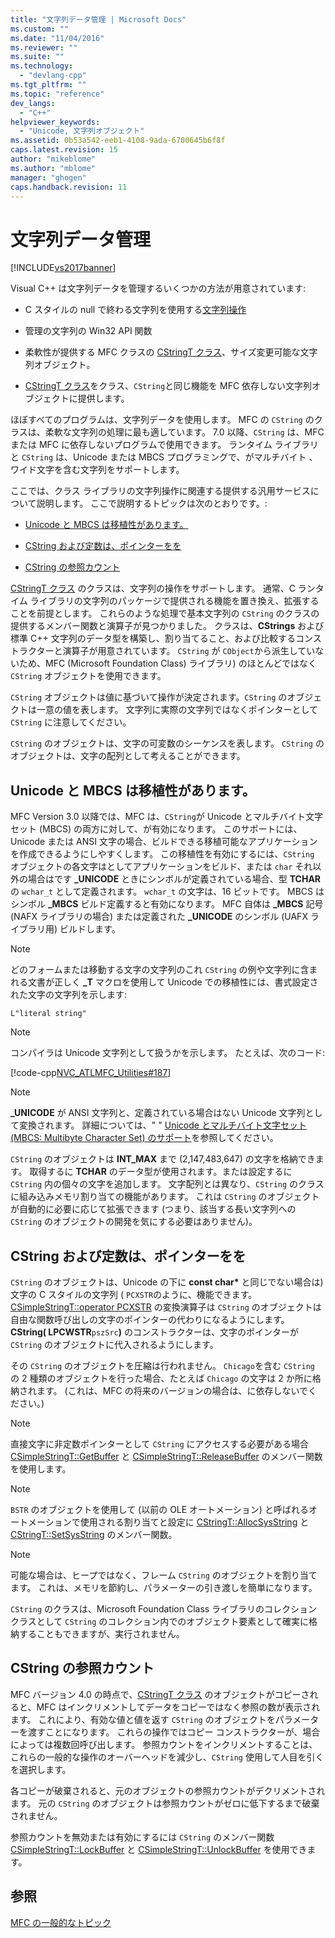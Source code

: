 ```yaml
---
title: "文字列データ管理 | Microsoft Docs"
ms.custom: ""
ms.date: "11/04/2016"
ms.reviewer: ""
ms.suite: ""
ms.technology: 
  - "devlang-cpp"
ms.tgt_pltfrm: ""
ms.topic: "reference"
dev_langs: 
  - "C++"
helpviewer_keywords: 
  - "Unicode, 文字列オブジェクト"
ms.assetid: 0b53a542-eeb1-4108-9ada-6700645b6f8f
caps.latest.revision: 15
author: "mikeblome"
ms.author: "mblome"
manager: "ghogen"
caps.handback.revision: 11
---
```

# 文字列データ管理
[!INCLUDE[vs2017banner](../assembler/inline/includes/vs2017banner.md)]

Visual C\+\+ は文字列データを管理するいくつかの方法が用意されています:  
  
-   C スタイルの null で終わる文字列を使用する[文字列操作](../c-runtime-library/string-manipulation-crt.md)  
  
-   管理の文字列の Win32 API 関数  
  
-   柔軟性が提供する MFC クラスの [CStringT クラス](../atl-mfc-shared/reference/cstringt-class.md)、サイズ変更可能な文字列オブジェクト。  
  
-   [CStringT クラス](../atl-mfc-shared/reference/cstringt-class.md)をクラス、`CString`と同じ機能を MFC 依存しない文字列オブジェクトに提供します。  
  
 ほぼすべてのプログラムは、文字列データを使用します。  MFC の `CString` のクラスは、柔軟な文字列の処理に最も適しています。  7.0 以降、`CString` は、MFC または MFC に依存しないプログラムで使用できます。  ランタイム ライブラリと `CString` は、Unicode または MBCS プログラミングで、がマルチバイト 、ワイド文字を含む文字列をサポートします。  
  
 ここでは、クラス ライブラリの文字列操作に関連する提供する汎用サービスについて説明します。  ここで説明するトピックは次のとおりです。:  
  
-   [Unicode と MBCS は移植性があります。](#_core_unicode_and_mbcs_provide_portability)  
  
-   [CString および定数は、ポインターをを](#_core_cstrings_and_const_char_pointers)  
  
-   [CString の参照カウント](#_core_cstring_reference_counting)  
  
 [CStringT クラス](../atl-mfc-shared/reference/cstringt-class.md) のクラスは、文字列の操作をサポートします。  通常、C ランタイム ライブラリの文字列のパッケージで提供される機能を置き換え、拡張することを前提とします。  これらのような処理で基本文字列の `CString` のクラスの提供するメンバー関数と演算子が見つかりました。  クラスは、**CStrings** および標準 C\+\+ 文字列のデータ型を構築し、割り当てること、および比較するコンストラクターと演算子が用意されています。  `CString` が `CObject`から派生していないため、MFC \(Microsoft Foundation Class\) ライブラリ\) のほとんどではなく `CString` オブジェクトを使用できます。  
  
 `CString` オブジェクトは値に基づいて操作が決定されます。`CString` のオブジェクトは一意の値を表します。  文字列に実際の文字列ではなくポインターとして `CString` に注意してください。  
  
 `CString` のオブジェクトは、文字の可変数のシーケンスを表します。  `CString` のオブジェクトは、文字の配列として考えることができます。  
  
##  <a name="_core_unicode_and_mbcs_provide_portability"></a> Unicode と MBCS は移植性があります。  
 MFC Version 3.0 以降では、MFC は、`CString`が Unicode とマルチバイト文字セット \(MBCS\) の両方に対して、が有効になります。  このサポートには、Unicode または ANSI 文字の場合、ビルドできる移植可能なアプリケーションを作成できるようにしやすくします。  この移植性を有効にするには、`CString` オブジェクトの各文字はとしてアプリケーションをビルド、または `char` それ以外の場合はです **\_UNICODE** ときにシンボルが定義されている場合、型 **TCHAR**の `wchar_t` として定義されます。  `wchar_t` の文字は、16 ビットです。  MBCS はシンボル **\_MBCS** ビルド定義すると有効になります。  MFC 自体は **\_MBCS** 記号 \(NAFX ライブラリの場合\) または定義された **\_UNICODE** のシンボル \(UAFX ライブラリ用\) ビルドします。  
  
> [!NOTE]
>  どのフォームまたは移動する文字の文字列のこれ `CString` の例や文字列に含まれる文書が正しく **\_T** マクロを使用して Unicode での移植性には、書式設定された文字の文字列を示します:  
  
 `L"literal string"`  
  
> [!NOTE]
>  コンパイラは Unicode 文字列として扱うかを示します。  たとえば、次のコード:  
  
 [!code-cpp[NVC_ATLMFC_Utilities#187](../atl-mfc-shared/codesnippet/CPP/string-data-management_1.cpp)]  
  
> [!NOTE]
>  **\_UNICODE** が ANSI 文字列と、定義されている場合はない Unicode 文字列として変換されます。  詳細については、" " [Unicode とマルチバイト文字セット \(MBCS: Multibyte Character Set\) のサポート](../atl-mfc-shared/unicode-and-multibyte-character-set-mbcs-support.md)を参照してください。  
  
 `CString` のオブジェクトは **INT\_MAX** まで \(2,147,483,647\) の文字を格納できます。  取得するに **TCHAR** のデータ型が使用されます。または設定するに `CString` 内の個々の文字を追加します。  文字配列とは異なり、`CString` のクラスに組み込みメモリ割り当ての機能があります。  これは `CString` のオブジェクトが自動的に必要に応じて拡張できます \(つまり、該当する長い文字列への `CString` のオブジェクトの開発を気にする必要はありません\)。  
  
##  <a name="_core_cstrings_and_const_char_pointers"></a> CString および定数は、ポインターをを  
 `CString` のオブジェクトは、Unicode の下に **const char\*** と同じでない場合は\) 文字の C スタイルの文字列 \( `PCXSTR`のように、機能できます。  [CSimpleStringT::operator PCXSTR](../Topic/CSimpleStringT::operator%20PCXSTR.md) の変換演算子は `CString` のオブジェクトは自由な関数呼び出しの文字のポインターの代わりになるようにします。  **CString\( LPCWSTR**`pszSrc`**\)** のコンストラクターは、文字のポインターが `CString` のオブジェクトに代入されるようにします。  
  
 その `CString` のオブジェクトを圧縮は行われません。  `Chicago`を含む `CString` の 2 種類のオブジェクトを行った場合、たとえば `Chicago` の文字は 2 か所に格納されます。   \(これは、MFC の将来のバージョンの場合は、に依存しないでください。\)  
  
> [!NOTE]
>  直接文字に非定数ポインターとして `CString` にアクセスする必要がある場合 [CSimpleStringT::GetBuffer](../Topic/CSimpleStringT::GetBuffer.md) と [CSimpleStringT::ReleaseBuffer](../Topic/CSimpleStringT::ReleaseBuffer.md) のメンバー関数を使用します。  
  
> [!NOTE]
>  `BSTR` のオブジェクトを使用して \(以前の OLE オートメーション\) と呼ばれるオートメーションで使用される割り当てと設定に [CStringT::AllocSysString](../Topic/CStringT::AllocSysString.md) と [CStringT::SetSysString](../Topic/CStringT::SetSysString.md) のメンバー関数。  
  
> [!NOTE]
>  可能な場合は、ヒープではなく、フレーム `CString` のオブジェクトを割り当てます。  これは、メモリを節約し、パラメーターの引き渡しを簡単になります。  
  
 `CString` のクラスは、Microsoft Foundation Class ライブラリのコレクション クラスとして `CString` のコレクション内でのオブジェクト要素として確実に格納することもできますが、実行されません。  
  
##  <a name="_core_cstring_reference_counting"></a> CString の参照カウント  
 MFC バージョン 4.0 の時点で、[CStringT クラス](../atl-mfc-shared/reference/cstringt-class.md) のオブジェクトがコピーされると、MFC はインクリメントしてデータをコピーではなく参照の数が表示されます。  これにより、有効な値と値を返す `CString` のオブジェクトをパラメーターを渡すことになります。  これらの操作ではコピー コンストラクターが、場合によっては複数回呼び出します。  参照カウントをインクリメントすることは、これらの一般的な操作のオーバーヘッドを減少し、`CString` 使用して人目を引くを選択します。  
  
 各コピーが破棄されると、元のオブジェクトの参照カウントがデクリメントされます。  元の `CString` のオブジェクトは参照カウントがゼロに低下するまで破棄されません。  
  
 参照カウントを無効または有効にするには `CString` のメンバー関数 [CSimpleStringT::LockBuffer](../Topic/CSimpleStringT::LockBuffer.md) と [CSimpleStringT::UnlockBuffer](../Topic/CSimpleStringT::UnlockBuffer.md) を使用できます。  
  
## 参照  
 [MFC の一般的なトピック](../mfc/general-mfc-topics.md)